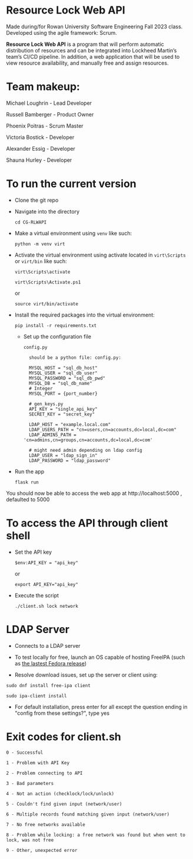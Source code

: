 


# Resource Lock Web API
Made during/for Rowan University Software Engineering Fall 2023 class. Developed using the agile framework: Scrum.

**Resource Lock Web API** is a program that will perform automatic distribution of resources and can be integrated into Lockheed Martin’s team’s CI/CD pipeline. In addition, a web application that will be used to view resource availability, and manually free and assign resources.

# Team makeup:

Michael Loughrin - Lead Developer

Russell Bamberger - Product Owner 

Phoenix Poitras - Scrum Master


Victoria Bostick - Developer

Alexander Essig - Developer

Shauna Hurley - Developer

# To run the current version
- Clone the git repo
- Navigate into the directory

	`cd CG-RLWAPI`
    
- Make a virtual environment using `venv` like such:

	`python -m venv virt`

- Activate the virtual environment using activate located in `virt\Scripts` or `virt/bin` like such:

	`virt\Scripts\activate`

	`virt\Scripts\Activate.ps1`
    
    or

	`source virt/bin/activate`

- Install the required packages into the virtual environment:

	`pip install -r requirements.txt`
    
  - Set up the configuration file

     `config.py`
   
          should be a python file: config.py:
          
          MYSQL_HOST = "sql_db_host"
          MYSQL_USER = "sql_db_user"
          MYSQL_PASSWORD = "sql_db_pwd"
          MYSQL_DB = "sql_db_name"
          # Integer
          MYSQL_PORT = {port_number}
        
          # gen_keys.py
          API_KEY = "single_api_key"
          SECRET_KEY = "secret_key"   

          LDAP_HOST = "example.local.com"
          LDAP_USERS_PATH = "cn=users,cn=accounts,dc=local,dc=com"
          LDAP_ADMINS_PATH = 'cn=admins,cn=groups,cn=accounts,dc=local,dc=com'

          # might need admin depending on ldap config
          LDAP_USER = "ldap_sign_in"
          LDAP_PASSWORD = "ldap_password"



- Run the app

	`flask run`

You should now be able to access the web app at http://localhost:5000 , defaulted to 5000

# To access the API through client shell

- Set the API key

	`$env:API_KEY = "api_key"`

    or

	`export API_KEY="api_key"`

- Execute the script
	
	`./client.sh lock network`

# LDAP Server
- Connects to a LDAP server

- To test locally for free, launch an OS capable of hosting FreeIPA (such as [the lastest Fedora release](https://fedoraproject.org/workstation/download))

- Resolve download issues, set up the server or client using:

`sudo dnf install free-ipa client`

`sudo ipa-client install`

- For default installation, press enter for all except the question ending in "config from these settings?", type yes

# Exit codes for client.sh

    0 - Successful

    1 - Problem with API Key
    
    2 - Problem connecting to API

    3 - Bad parameters

    4 - Not an action (checklock/lock/unlock)

    5 - Couldn't find given input (network/user)

    6 - Multiple records found matching given input (network/user)

    7 - No free networks available

    8 - Problem while locking: a free network was found but when went to lock, was not free
    
    9 - Other, unexpected error
